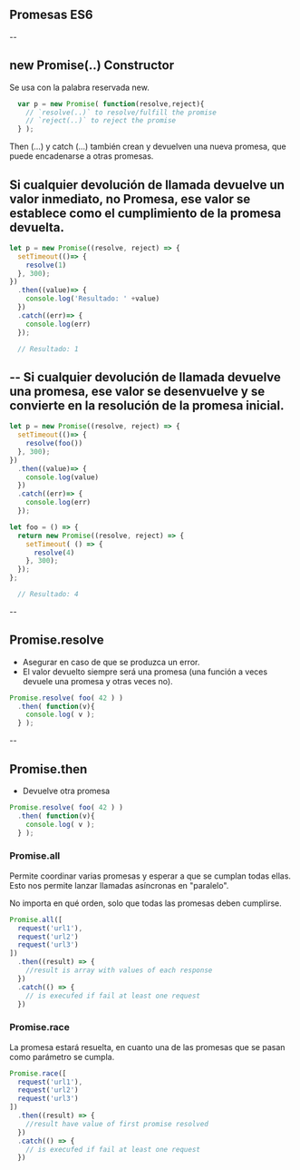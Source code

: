 ## Promesas ES6
--
## new Promise(..) Constructor
Se usa con la palabra reservada new.
````javascript
  var p = new Promise( function(resolve,reject){
    // `resolve(..)` to resolve/fulfill the promise
    // `reject(..)` to reject the promise
  } );
````

Then (...) y catch (...) también crean y devuelven una nueva promesa, que puede encadenarse a otras promesas.

Si cualquier devolución de llamada devuelve un valor inmediato, no Promesa, ese valor se establece como el cumplimiento de la promesa devuelta.
--
````javascript 
let p = new Promise((resolve, reject) => {
  setTimeout(()=> {
    resolve(1)
  }, 300);
})
  .then((value)=> {
    console.log('Resultado: ' +value)
  })
  .catch((err)=> {
    console.log(err)
  });

  // Resultado: 1

````
--
Si cualquier devolución de llamada devuelve una promesa, ese valor se desenvuelve y se convierte en la resolución de la promesa inicial.
--
````javascript 
let p = new Promise((resolve, reject) => {
  setTimeout(()=> {
    resolve(foo())
  }, 300);
})
  .then((value)=> {
    console.log(value)
  })
  .catch((err)=> {
    console.log(err)
  });

let foo = () => {
  return new Promise((resolve, reject) => {
    setTimeout( () => {
      resolve(4)
    }, 300);
  });
};

  // Resultado: 4

````
--

## Promise.resolve
* Asegurar en caso de que se produzca un error.
* El valor devuelto siempre será una promesa (una función a veces devuele una promesa y otras veces no).

````javascript
Promise.resolve( foo( 42 ) )
  .then( function(v){
    console.log( v );
  } );

````
--
## Promise.then
* Devuelve otra promesa

````javascript
Promise.resolve( foo( 42 ) )
  .then( function(v){
    console.log( v );
  } );

````
### Promise.all

Permite coordinar varias promesas y esperar a que se cumplan todas ellas. Esto nos permite lanzar llamadas asíncronas en "paralelo".

No importa en qué orden, solo que todas las promesas deben cumplirse.

````javascript
Promise.all([
  request('url1'),
  request('url2')
  request('url3')
])
  .then((result) => { 
    //result is array with values of each response
  })
  .catch(() => {
    // is execufed if fail at least one request
  })
````

### Promise.race

La promesa estará resuelta, en cuanto una de las promesas que se pasan como parámetro se cumpla.

````javascript
Promise.race([
  request('url1'),
  request('url2')
  request('url3')
])
  .then((result) => { 
    //result have value of first promise resolved
  })
  .catch(() => {
    // is execufed if fail at least one request
  })
````